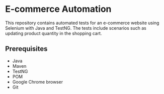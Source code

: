 # E-commerce Automation

This repository contains automated tests for an e-commerce website using Selenium with Java and TestNG. The tests include scenarios such as updating product quantity in the shopping cart.

## Prerequisites
- Java
- Maven
- TestNG
- POM
- Google Chrome browser
- Git

